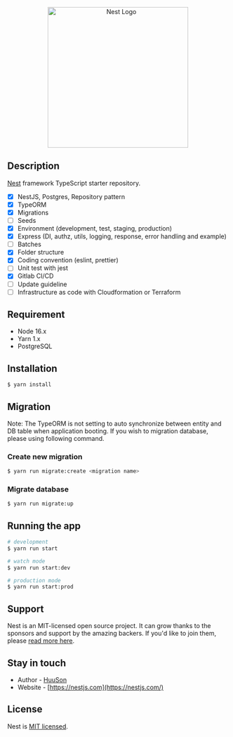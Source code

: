 <p align="center">
  <a href="http://nestjs.com/" target="blank"><img src="https://nestjs.com/img/logo_text.svg" width="320" alt="Nest Logo" /></a>

## Description

[Nest](https://github.com/nestjs/nest) framework TypeScript starter repository.

- [x] NestJS, Postgres, Repository pattern
- [x] TypeORM
- [x] Migrations
- [ ] Seeds
- [x] Environment (development, test, staging, production)
- [x] Express (DI, authz, utils, logging, response, error handling and example)
- [ ] Batches
- [x] Folder structure
- [x] Coding convention (eslint, prettier)
- [ ] Unit test with jest
- [x] Gitlab CI/CD
- [ ] Update guideline
- [ ] Infrastructure as code with Cloudformation or Terraform

## Requirement

- Node 16.x
- Yarn 1.x
- PostgreSQL

## Installation

```bash
$ yarn install
```

## Migration
Note: The TypeORM is not setting to auto synchronize between entity and DB table when application booting. If you wish to migration database, please using following command.
### Create new migration
```bash
$ yarn run migrate:create <migration name>
```
### Migrate database
```bash
$ yarn run migrate:up
```
## Running the app

```bash
# development
$ yarn run start

# watch mode
$ yarn run start:dev

# production mode
$ yarn run start:prod
```

## Support

Nest is an MIT-licensed open source project. It can grow thanks to the sponsors and support by the amazing backers. If you'd like to join them, please [read more here](https://docs.nestjs.com/support).

## Stay in touch

- Author - [HuuSon](https://www.facebook.com/Son.IT.Ptit/)
- Website - [https://nestjs.com](https://nestjs.com/)

## License

  Nest is [MIT licensed](LICENSE).
